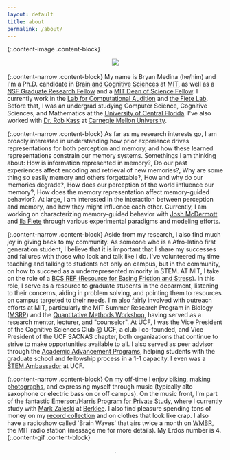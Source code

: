 ```yaml
---
layout: default
title: about
permalink: /about/
---
```


{:.content-image .content-block}
<figure><center>
  <img width="400" src="/images/000415670002.jpg" data-action="zoom"/>
</center></figure>

{:.content-narrow .content-block}
My name is Bryan Medina (he/him) and I'm a Ph.D. candidate in [Brain and Cognitive Sciences](https://bcs.mit.edu/) at [MIT](http://web.mit.edu/), as well as a [NSF Graduate Research Fellow](https://www.nsfgrfp.org/resources/about-grfp/) and a [MIT Dean of Science Fellow](https://science.mit.edu/about/awards/deans-fellowship-program/). I currently work in the [Lab for Computational Audition](http://mcdermottlab.mit.edu/) and [the Fiete Lab](https://fietelab.mit.edu). Before that, I was an undergrad studying Computer Science, Cognitive Sciences, and Mathematics at the [University of Central Florida](https://www.ucf.edu/). I've also worked with [Dr. Rob Kass](https://www.stat.cmu.edu/~kass/) at [Carnegie Mellon University](https://www.cmu.edu/).

{:.content-narrow .content-block}
As far as my research interests go, I am broadly interested in understanding how prior experience drives representations for both perception and memory, and how these learned representations constrain our memory systems. Somethings I am thinking about: How is information represented in memory?, Do our past experiences affect encoding and retrieval of new memories?, Why are some thing so easily memory and others forgettable?, How and why do our memories degrade?, How does our perception of the world influence our memory?, How does the memory representation affect memory-guided behavior?. At large, I am interested in the interaction between perception and memory, and how they might influence each other. Currently, I am working on characterizing memory-guided behavior with [Josh McDermott](http://web.mit.edu/jhm/www/) and [Ila Fiete](https://fietelab.mit.edu/people/) through various experimental paradigms and modeling efforts.

{:.content-narrow .content-block}
Aside from my research, I also find much joy in giving back to my community. As someone who is a Afro-latino first generation student, I believe that it is important that I share my successes and failures with those who look and talk like I do. I've volunteered my time teaching and talking to students not only on campus, but in the community, on how to succeed as a underrepresented minority in STEM. AT MIT, I take on the role of a [BCS REF (Resource for Easing Friction and Stress)](https://bcsrefs.mit.edu). In this role, I serve as a resource to graduate students in the deparment, listening to their concerns, aiding in problem solving, and pointing them to resources on campus targeted to their needs. I'm also fairly involved with outreach efforts at MIT, particularly the MIT Summer Research Program in Biology ([MSRP](https://biology.mit.edu/program-details-bsg-msrp-bio/)) and the [Quantitative Methods Workshop](https://biology.mit.edu/outreach/quantitative-methods-workshop/), having served as a research mentor, lecturer, and "counselor". At UCF, I was the Vice President of the Cognitive Sciences Club @ UCF, a club I co-founded, and Vice President of the UCF SACNAS chapter, both organizations that continue to strive to make opportunities available to all. I also served as peer advisor through the [Academic Advancement Programs](https://academicsuccess.ucf.edu/aap/), helping students with the graduate school and fellowship process in a 1-1 capacity. I even was a [STEM Ambassador](https://stem.ucf.edu/stem-programs-at-ucf/stem-ambassadors/) at UCF. 

{:.content-narrow .content-block}
On my off-time I enjoy biking, making [photographs](https://www.instagram.com/by_bjm/), and expressing myself through music (typically alto saxophone or electric bass on or off campus). On the music front, I'm part of the fantastic [Emerson/Harris Program for Private Study](https://mta.mit.edu/music/performance/emersonharris-program-private-study), where I currently study with [Mark Zaleski](https://www.markzaleski.com) at [Berklee](https://www.berklee.edu). I also find pleasure spending tons of money on my [record collection](https://www.discogs.com/user/bj_medina/collection?page=1&limit=100&header=1&layout=big) and on clothes that look like crap. I also have a radioshow called 'Brain Waves' that airs twice a month on [WMBR](https://wmbr.org/), the MIT radio station (message me for more details). My Erdos number is 4. 
{:.content-gif .content-block}
<figure><center>
  <img width="2" src="/images/BCS.gif" />
</center></figure>
